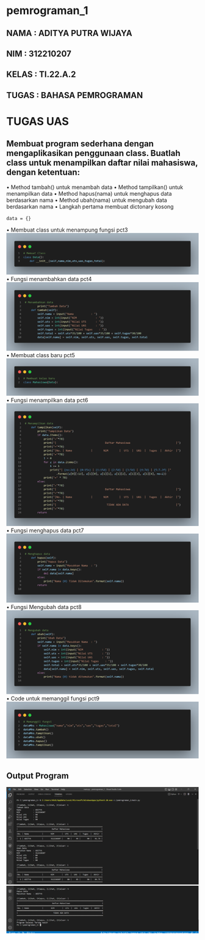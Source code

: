 # pemrograman_1

## NAMA : ADITYA PUTRA WIJAYA
## NIM : 312210207
## KELAS : TI.22.A.2
## TUGAS : BAHASA PEMROGRAMAN

# TUGAS UAS

## Membuat program sederhana dengan mengaplikasikan penggunaan class. Buatlah class untuk menampilkan daftar nilai mahasiswa, dengan ketentuan:
• Method tambah() untuk menambah data
• Method tampilkan() untuk menampilkan data
• Method hapus(nama) untuk menghapus data berdasarkan nama
• Method ubah(nama) untuk mengubah data berdasarkan nama
• Langkah pertama membuat dictonary kosong
```
data = {}
```
• Membuat class untuk menampung fungsi pct3
![gambar1](gambar/gb1.png)
• Fungsi menambahkan data pct4
![gambar1](gambar/gb2.png)
• Membuat class baru pct5
![gambar1](gambar/gb3.png)
• Fungsi menampilkan data pct6
![gambar1](gambar/gb4.png)
• Fungsi menghapus data pct7
![gambar1](gambar/gb5.png)
• Fungsi Mengubah data pct8
![gambar1](gambar/gb6.png)
• Code untuk memanggil fungsi pct9
![gambar1](gambar/gb7.png)

## Output Program
![gambar1](gambar/gb8.png)
![gambar1](gambar/gb9.png)

